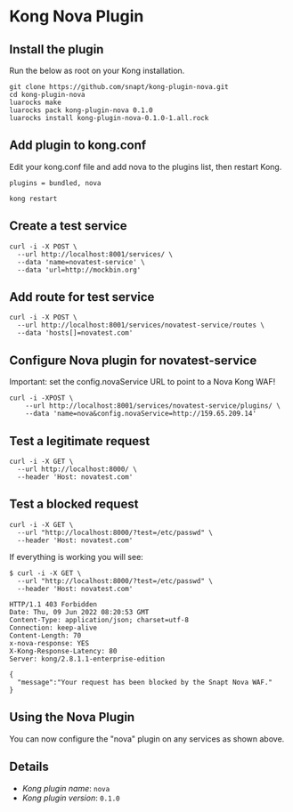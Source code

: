 Kong Nova Plugin
====================

## Install the plugin
Run the below as root on your Kong installation.

```
git clone https://github.com/snapt/kong-plugin-nova.git
cd kong-plugin-nova
luarocks make
luarocks pack kong-plugin-nova 0.1.0
luarocks install kong-plugin-nova-0.1.0-1.all.rock
```

## Add plugin to kong.conf
Edit your kong.conf file and add nova to the plugins list, then restart Kong.

```
plugins = bundled, nova
```

```
kong restart
```

## Create a test service
```
curl -i -X POST \
  --url http://localhost:8001/services/ \
  --data 'name=novatest-service' \
  --data 'url=http://mockbin.org'
```

## Add route for test service
```
curl -i -X POST \
  --url http://localhost:8001/services/novatest-service/routes \
  --data 'hosts[]=novatest.com'
```

## Configure Nova plugin for novatest-service
Important: set the config.novaService URL to point to a Nova Kong WAF!

```
curl -i -XPOST \
    --url http://localhost:8001/services/novatest-service/plugins/ \
    --data 'name=nova&config.novaService=http://159.65.209.14'
```

## Test a legitimate request
```
curl -i -X GET \
  --url http://localhost:8000/ \
  --header 'Host: novatest.com'
```  

## Test a blocked request
```
curl -i -X GET \
  --url "http://localhost:8000/?test=/etc/passwd" \
  --header 'Host: novatest.com'
```

If everything is working you will see: 
```
$ curl -i -X GET \
  --url "http://localhost:8000/?test=/etc/passwd" \
  --header 'Host: novatest.com'

HTTP/1.1 403 Forbidden
Date: Thu, 09 Jun 2022 08:20:53 GMT
Content-Type: application/json; charset=utf-8
Connection: keep-alive
Content-Length: 70
x-nova-response: YES
X-Kong-Response-Latency: 80
Server: kong/2.8.1.1-enterprise-edition

{
  "message":"Your request has been blocked by the Snapt Nova WAF."
}
```

## Using the Nova Plugin

You can now configure the "nova" plugin on any services as shown above. 


Details
-------

* *Kong plugin name*: `nova`
* *Kong plugin version*: `0.1.0`

